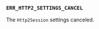 ### `ERR_HTTP2_SETTINGS_CANCEL`

The `Http2Session` settings canceled.

<a id="ERR_HTTP2_SOCKET_BOUND"></a>
